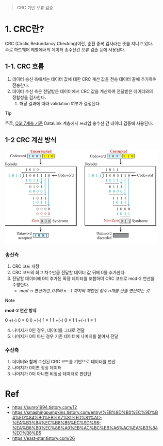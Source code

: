 > CRC 기반 오류 검증

# 1. CRC란?
CRC (Circlic Redundancy Checking)이란, 순환 중복 검사라는 뜻을 지니고 있다.
주로 하드웨어 레벨에서의 데이터 송수신간 오류 검출 등에 사용된다.

## 1-1. CRC 흐름
1. 데이터 송신 측에서는 데이터 값에 대한 CRC 계산 값을 전송 데이터 끝에 추가하여 전송한다.
2. 데이터 수신 측은 전달받은 데이터에서 CRC 값을 계산하여 전달받은 데이터와의 정합성을 검사한다.
	1. 해당 결과에 따라 validation 여부가 결정된다.

>[!TIP]
> 주로, [OSI 7계층 기준](obsidian://open?vault=markdown_docs&file=tech%2FCS%2Fnetwork%2FOSI_7_Layers) DataLink 계층에서 프레임 송수신 간 데이터 검증에 사용된다.

## 1-2 CRC 계산 방식

![](../images/Pasted%20image%2020231216185632.png)
### 송신측

1. CRC 코드 지정
2. CRC 코드의 최고 차수만큼 전달할 데이터 값 뒤에 0를 추가한다.
3. 전달할 데이터에 0이 추가된 확장 데이터를 포함하여 CRC 코드로 mod-2 연산을 수행한다.
	-  *mod-n 연산이란, 0부터 n - 1 까지의 제한된 정수 n개를 산술 연산하는 것*
> [!NOTE]
> **mod-2 연산 방식**
> 
> 0 +(-) 0 = 0
> 0 +(-) 1 = 1
> 1 +(-) 0 = 1
> 1 +(-) 1 = 1
4. 나머지가 0인 경우, 데이터를 그대로 전달
5. 나머지가 0이 아닌 경우 기존 데이터에 나머지를 붙여서 전달

### 수신측

1. 데이터와 함께 수신된 CRC 코드를 기반으로 데이터를 연산
2. 나머지가 0이면 정상 데이터
3. 나머지가 0이 아니면 비정상 데이터로 판단단

# Ref
- https://sunro1994.tistory.com/12
- https://smashingpumpkins.tistory.com/entry/%EB%8D%B0%EC%9D%B4%ED%84%B0%EB%A7%81%ED%81%AC-%EA%B3%84%EC%B8%B5%EC%9D%98-%EA%B8%B0%EC%88%A0%EB%AC%BC%EB%A6%AC%EA%B3%84%EC%B8%B5
- https://east-star.tistory.com/26